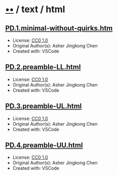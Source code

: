 # [••](../../../../README.md) / text / html

## [PD.1.minimal-without-quirks.htm](../files/PD.1.minimal-without-quirks.htm)

- License: [CC0 1.0](./LICENSE.1.txt)
- Original Author(s): Asher Jingkong Chen
- Created with: VSCode

## [PD.2.preamble-LL.html](../files/PD.2.preamble-LL.html)

- License: [CC0 1.0](./LICENSE.1.txt)
- Original Author(s): Asher Jingkong Chen
- Created with: VSCode

## [PD.3.preamble-UL.html](../files/PD.3.preamble-UL.html)

- License: [CC0 1.0](./LICENSE.1.txt)
- Original Author(s): Asher Jingkong Chen
- Created with: VSCode

## [PD.4.preamble-UU.html](../files/PD.4.preamble-UU.html)

- License: [CC0 1.0](./LICENSE.1.txt)
- Original Author(s): Asher Jingkong Chen
- Created with: VSCode
